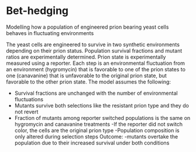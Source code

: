 # Bet-hedging
Modelling how a population of engineered prion bearing yeast cells behaves in fluctuating environments

The yeast cells are engineered to survive in two synthetic environments depending on their prion status. Population survival fractions and mutant ratios are experimentally determined. Prion state is experimentally measured using a reporter.
Each step is an environmental fluctuation from an environment (hygromycin) that is favorable to one of the prion states to one (canavanine) that is unfavorable to the original prion state, but favorable to the other prion state.
The model assumes the following:
- Survival fractions are unchanged with the number of environmental fluctuations
- Mutants survive both selections like the resistant prion type and they do not revert
- Fraction of mutants among reporter switched populations is the same on hygromycin and canavanine treatments
-If the reporter did not switch color, the cells are the original prion type
-Population composition is only altered during selection steps
Outcome:
-mutants overtake the population due to their increased survival under both conditions
